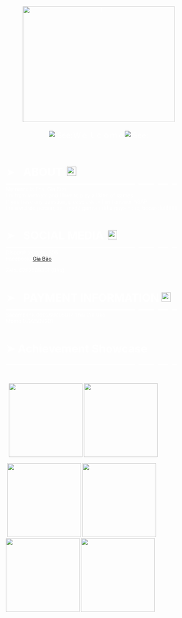 <div style="background-image:url(&quot;https://i.pinimg.com/originals/a0/1a/95/a01a95fb4f102e40a7ea888eb1e35302.gif&quot;);color:#FFFFFF;padding:20px; width: 100%">
    <p dir="ltr" style="text-align:center;"></p>
    <p style="text-align:center;"><img src="https://i.pinimg.com/originals/96/c6/29/96c62906cf34c5893eae8934991f37a0.gif" alt="1" width="412" height="314" class="img-fluid atto_image_button_text-bottom"><br></p>
    <p style="text-align:center;font-size:20px;"><img src="https://community.akamai.steamstatic.com/economy/emoticon/See" alt=":See:"> Ｗｅｌｃｏｍｅ<img src="https://community.akamai.steamstatic.com/economy/emoticon/See" alt=":See:"><br><br><br></p>
    <div>
        <p style="text-align:left;"><span style="font-size:30px;">➤⠀<strong>ABOUT&nbsp;</strong></span>&nbsp;<img src="https://community.akamai.steamstatic.com/economy/emoticon/mylove" alt=":mylove:" width="25" style="margin-bottom:10px;"><br>▬▬▬▬▬▬▬▬▬▬▬▬▬▬▬▬▬▬▬▬▬▬▬▬▬⠀▬▬▬⠀▬▬⠀▬<br>My name is Thai Gia Bao<br>I'm from Vietnam and I love to play all kind of games<br>If you have any question, please ask :&lt; I will answer ASAP<br>I'm a weirdo person, so I might gonna add u guys hehe, becareful!!!!!!!!</p>
    </div>
    <div>
        <p style="text-align:left;"><br><br><span style="font-size:30px;">➤⠀<strong>SOCIAL MEDIA&nbsp;</strong></span>&nbsp;<img src="https://community.akamai.steamstatic.com/economy/emoticon/heart_eyes_yeti" alt=":heart_eyes_yeti:" width="25" style="margin-bottom:10px;"><br>▬▬▬▬▬▬▬▬▬▬▬▬▬▬▬▬▬▬▬▬▬▬▬▬▬⠀▬▬▬⠀▬▬⠀▬<br>Discord: teintein2305<br>Facebook:&nbsp;<a href="https://www.facebook.com/ttptein/" target="_blank" rel="noreferrer noopener">Gia Bảo</a></p>
    </div>
    <p style="text-align:left;">Zalo: 0792509301 (Bảo)</p>
    <p style="text-align:left;"><br><br><span style="font-size:30px;">➤⠀<strong>PAYMENT INFORMATION</strong></span><strong>&nbsp;&nbsp;</strong><img src="https://community.akamai.steamstatic.com/economy/emoticon/CashMoneys" alt=":CashMoneys:" width="25" style="margin-bottom:10px;"><br>▬▬▬▬▬▬▬▬▬▬▬▬▬▬▬▬▬▬▬▬▬▬▬▬▬⠀▬▬▬⠀▬▬⠀▬<br>Sacombank 060266005817 Thai Gia Bao<br>Momo 0792509301</p>
    <p style="text-align:left;"><br><br><strong style="font-size:30px;">➤ Achievement Showcase</strong></p>
    <p style="text-align:left;">▬▬▬▬▬▬▬▬▬▬▬▬▬▬▬▬▬▬▬▬▬▬▬▬▬⠀▬▬▬⠀▬▬⠀▬<br></p>
    <p style="text-align:left;"><br></p>
    <p style="text-align:left;">&nbsp;&nbsp;<img src="https://i.pinimg.com/originals/85/ca/88/85ca88428b64242039f6d645af4de8ce.gif" alt="1" width="200" height="200" class="img-fluid atto_image_button_text-bottom">&nbsp;<img src="https://i.pinimg.com/originals/2f/2a/22/2f2a22c61adad4ae8b8050dfea5ca5d4.gif" alt="1" width="200" height="200" class="img-fluid atto_image_button_text-bottom"></p>
    <p style="text-align:left;">&nbsp;<img src="https://i.pinimg.com/originals/c9/91/0d/c9910d3208da9f623c4dacd0b1ced681.gif" alt="1" width="200" height="200" class="img-fluid atto_image_button_text-bottom">&nbsp;<img src="https://i.pinimg.com/originals/6e/0d/34/6e0d34bd961c7857f5b9e176c2345db1.gif" alt="1" width="200" height="200" class="img-fluid atto_image_button_text-bottom">&nbsp;<img src="https://i.pinimg.com/originals/bc/1c/4e/bc1c4eb282f3f00e950ab1b9945bd41e.gif" alt="1" width="200" height="200" class="img-fluid atto_image_button_text-bottom">&nbsp;<img src="https://i.pinimg.com/originals/ae/2a/97/ae2a97eec70c47a66870096e5801cb47.gif" alt="1" width="200" height="200" class="img-fluid atto_image_button_text-bottom"><br><br><br></p>
</div>
